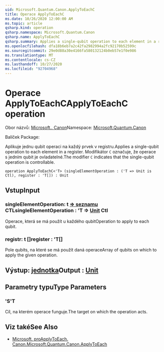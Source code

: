 ```yaml
---
uid: Microsoft.Quantum.Canon.ApplyToEachC
title: Operace ApplyToEachC
ms.date: 10/26/2020 12:00:00 AM
ms.topic: article
qsharp.kind: operation
qsharp.namespace: Microsoft.Quantum.Canon
qsharp.name: ApplyToEachC
qsharp.summary: Applies a single-qubit operation to each element in a register. The modifier `C` indicates that the single-qubit operation is controllable.
ms.openlocfilehash: dfa18b6eb7a2c42fa2982994a2fc92170b52599c
ms.sourcegitcommit: 29e0d88a30e4166fa580132124b0eb57e1f0e986
ms.translationtype: MT
ms.contentlocale: cs-CZ
ms.lasthandoff: 10/27/2020
ms.locfileid: "92704968"
---
```

# <a name="applytoeachc-operation"></a><span data-ttu-id="a41fb-102">Operace ApplyToEachC</span><span class="sxs-lookup"><span data-stu-id="a41fb-102">ApplyToEachC operation</span></span>

<span data-ttu-id="a41fb-103">Obor názvů: [Microsoft.. Canon](xref:Microsoft.Quantum.Canon)</span><span class="sxs-lookup"><span data-stu-id="a41fb-103">Namespace: [Microsoft.Quantum.Canon](xref:Microsoft.Quantum.Canon)</span></span>

<span data-ttu-id="a41fb-104">Balíček [](https://nuget.org/packages/)</span><span class="sxs-lookup"><span data-stu-id="a41fb-104">Package: [](https://nuget.org/packages/)</span></span>


<span data-ttu-id="a41fb-105">Aplikuje jednu qubit operaci na každý prvek v registru.</span><span class="sxs-lookup"><span data-stu-id="a41fb-105">Applies a single-qubit operation to each element in a register.</span></span>
<span data-ttu-id="a41fb-106">Modifikátor `C` označuje, že operace s jedním qubit je ovladatelné.</span><span class="sxs-lookup"><span data-stu-id="a41fb-106">The modifier `C` indicates that the single-qubit operation is controllable.</span></span>

```qsharp
operation ApplyToEachC<'T> (singleElementOperation : ('T => Unit is Ctl), register : 'T[]) : Unit
```


## <a name="input"></a><span data-ttu-id="a41fb-107">Vstup</span><span class="sxs-lookup"><span data-stu-id="a41fb-107">Input</span></span>

### <a name="singleelementoperation--t--unit-ctl"></a><span data-ttu-id="a41fb-108">singleElementOperation: t [=> seznamu](xref:microsoft.quantum.lang-ref.unit) CTL</span><span class="sxs-lookup"><span data-stu-id="a41fb-108">singleElementOperation : 'T => [Unit](xref:microsoft.quantum.lang-ref.unit) Ctl</span></span>

<span data-ttu-id="a41fb-109">Operace, která se má použít u každého qubit</span><span class="sxs-lookup"><span data-stu-id="a41fb-109">Operation to apply to each qubit.</span></span>


### <a name="register--t"></a><span data-ttu-id="a41fb-110">registr: t []</span><span class="sxs-lookup"><span data-stu-id="a41fb-110">register : 'T[]</span></span>

<span data-ttu-id="a41fb-111">Pole qubits, na které se má použít daná operace</span><span class="sxs-lookup"><span data-stu-id="a41fb-111">Array of qubits on which to apply the given operation.</span></span>



## <a name="output--unit"></a><span data-ttu-id="a41fb-112">Výstup: [jednotka](xref:microsoft.quantum.lang-ref.unit)</span><span class="sxs-lookup"><span data-stu-id="a41fb-112">Output : [Unit](xref:microsoft.quantum.lang-ref.unit)</span></span>



## <a name="type-parameters"></a><span data-ttu-id="a41fb-113">Parametry typu</span><span class="sxs-lookup"><span data-stu-id="a41fb-113">Type Parameters</span></span>

### <a name="t"></a><span data-ttu-id="a41fb-114">'S</span><span class="sxs-lookup"><span data-stu-id="a41fb-114">'T</span></span>

<span data-ttu-id="a41fb-115">Cíl, na kterém operace funguje.</span><span class="sxs-lookup"><span data-stu-id="a41fb-115">The target on which the operation acts.</span></span>

## <a name="see-also"></a><span data-ttu-id="a41fb-116">Viz také</span><span class="sxs-lookup"><span data-stu-id="a41fb-116">See Also</span></span>

- [<span data-ttu-id="a41fb-117">Microsoft. proApplyToEach. Canon.</span><span class="sxs-lookup"><span data-stu-id="a41fb-117">Microsoft.Quantum.Canon.ApplyToEach</span></span>](xref:Microsoft.Quantum.Canon.ApplyToEach)